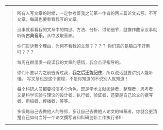 *** 
> 所有人写文章的时候，一定参考着我之前第一作者的两三篇论文去写。不写文章，每周也要看看我写的文章。

> 没事就看看我的文章中的构思、方法、分析、讨论细节，就像作曲家没事就听听**古典音乐**，从中汲取营养。

> 你们告诉我个理由，为何不看我的文章？？？？  你们真的是脑瓜不好用吗？？？ 

> 每周在群里发一段读我的文章的感悟，我会点评指导的。

> 你们不要以为之前告诉过我，**我之后还能记住**，所以说话就要讲别人能听懂。 写文章也是这个道理，不是你知道的不说别人就知道！

>每个科研人员都要扮演多个角色，既是学术文献阅读者、整理者、思考者，又是科学实验与理论的设计者、执行者、验证者，还要是自己论文的撰写者、审稿者、传播者，等等。

>多锻炼自己去做他人的导师，多让自己去做他人论文的审稿者，你就会更清楚自己如何当好一个论文撰写者和科研创新工作执行者!!!

***
